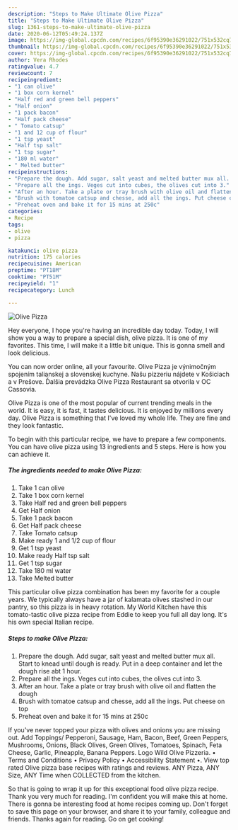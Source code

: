 ```yaml
---
description: "Steps to Make Ultimate Olive Pizza"
title: "Steps to Make Ultimate Olive Pizza"
slug: 1361-steps-to-make-ultimate-olive-pizza
date: 2020-06-12T05:49:24.137Z
image: https://img-global.cpcdn.com/recipes/6f95390e36291022/751x532cq70/olive-pizza-recipe-main-photo.jpg
thumbnail: https://img-global.cpcdn.com/recipes/6f95390e36291022/751x532cq70/olive-pizza-recipe-main-photo.jpg
cover: https://img-global.cpcdn.com/recipes/6f95390e36291022/751x532cq70/olive-pizza-recipe-main-photo.jpg
author: Vera Rhodes
ratingvalue: 4.7
reviewcount: 7
recipeingredient:
- "1 can olive"
- "1 box corn kernel"
- "Half red and green bell peppers"
- "Half onion"
- "1 pack bacon"
- "Half pack cheese"
- " Tomato catsup"
- "1 and 12 cup of flour"
- "1 tsp yeast"
- "Half tsp salt"
- "1 tsp sugar"
- "180 ml water"
- " Melted butter"
recipeinstructions:
- "Prepare the dough. Add sugar, salt yeast and melted butter mux all. Start to knead until dough is ready. Put in a deep container and let the dough rise abt 1 hour."
- "Prepare all the ings. Veges cut into cubes, the olives cut into 3."
- "After an hour. Take a plate or tray brush with olive oil and flatten the dough"
- "Brush with tomatoe catsup and chesse, add all the ings. Put cheese on top"
- "Preheat oven and bake it for 15 mins at 250c"
categories:
- Recipe
tags:
- olive
- pizza

katakunci: olive pizza 
nutrition: 175 calories
recipecuisine: American
preptime: "PT18M"
cooktime: "PT51M"
recipeyield: "1"
recipecategory: Lunch

---
```



![Olive Pizza](https://img-global.cpcdn.com/recipes/6f95390e36291022/751x532cq70/olive-pizza-recipe-main-photo.jpg)

Hey everyone, I hope you're having an incredible day today. Today, I will show you a way to prepare a special dish, olive pizza. It is one of my favorites. This time, I will make it a little bit unique. This is gonna smell and look delicious.

You can now order online, all your favourite. Olive Pizza je výnimočným spojením talianskej a slovenskej kuchyne. Našu pizzeriu nájdete v Košiciach a v Prešove. Ďalšia prevádzka Olive Pizza Restaurant sa otvorila v OC Cassovia.

Olive Pizza is one of the most popular of current trending meals in the world. It is easy, it is fast, it tastes delicious. It is enjoyed by millions every day. Olive Pizza is something that I've loved my whole life. They are fine and they look fantastic.


To begin with this particular recipe, we have to prepare a few components. You can have olive pizza using 13 ingredients and 5 steps. Here is how you can achieve it.

<!--inarticleads1-->

##### The ingredients needed to make Olive Pizza:

1. Take 1 can olive
1. Take 1 box corn kernel
1. Take Half red and green bell peppers
1. Get Half onion
1. Take 1 pack bacon
1. Get Half pack cheese
1. Take  Tomato catsup
1. Make ready 1 and 1/2 cup of flour
1. Get 1 tsp yeast
1. Make ready Half tsp salt
1. Get 1 tsp sugar
1. Take 180 ml water
1. Take  Melted butter


This particular olive pizza combination has been my favorite for a couple years. We typically always have a jar of kalamata olives stashed in our pantry, so this pizza is in heavy rotation. My World Kitchen have this tomato-tastic olive pizza recipe from Eddie to keep you full all day long. It&#39;s his own special Italian recipe. 

<!--inarticleads2-->

##### Steps to make Olive Pizza:

1. Prepare the dough. Add sugar, salt yeast and melted butter mux all. Start to knead until dough is ready. Put in a deep container and let the dough rise abt 1 hour.
1. Prepare all the ings. Veges cut into cubes, the olives cut into 3.
1. After an hour. Take a plate or tray brush with olive oil and flatten the dough
1. Brush with tomatoe catsup and chesse, add all the ings. Put cheese on top
1. Preheat oven and bake it for 15 mins at 250c


If you&#39;ve never topped your pizza with olives and onions you are missing out. Add Toppings/ Pepperoni, Sausage, Ham, Bacon, Beef, Green Peppers, Mushrooms, Onions, Black Olives, Green Olives, Tomatoes, Spinach, Feta Cheese, Garlic, Pineapple, Banana Peppers. Logo Wild Olive Pizzeria. • Terms and Conditions • Privacy Policy • Accessibility Statement •. View top rated Olive pizza base recipes with ratings and reviews. ANY Pizza, ANY Size, ANY Time when COLLECTED from the kitchen. 

So that is going to wrap it up for this exceptional food olive pizza recipe. Thank you very much for reading. I'm confident you will make this at home. There is gonna be interesting food at home recipes coming up. Don't forget to save this page on your browser, and share it to your family, colleague and friends. Thanks again for reading. Go on get cooking!
